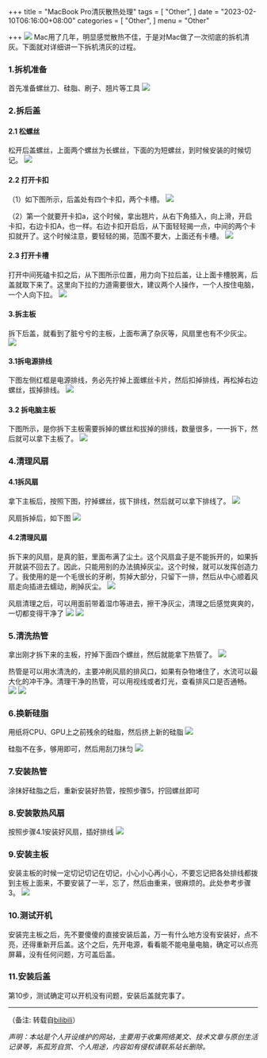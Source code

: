 +++
title = "MacBook Pro清灰散热处理"
tags = [
    "Other",
]
date = "2023-02-10T06:16:00+08:00"
categories = [
    "Other",
]
menu = "Other"

+++
![](/images/post/20230210061600.webp)
Mac用了几年，明显感觉散热不佳，于是对Mac做了一次彻底的拆机清灰。下面就对详细讲一下拆机清灰的过程。
<!--more-->
### 1.拆机准备 
首先准备螺丝刀、硅脂、刷子、翘片等工具 
![](/images/post/20230210061601.webp)

### 2.拆后盖
#### 2.1 松螺丝
松开后盖螺丝，上面两个螺丝为长螺丝，下面的为短螺丝，到时候安装的时候切记。
![](/images/post/20230210061602.webp)

#### 2.2 打开卡扣
（1）如下图所示，后盖处有四个卡扣，两个卡槽。
![](/images/post/20230210061603.webp)

（2）第一个就要开卡扣a，这个时候，拿出翘片，从右下角插入，向上滑，开启卡扣，右边卡扣A，也一样。右边卡扣开启后，从下面轻轻揭一点，中间的两个卡扣就开了。这个时候注意，要轻轻的揭，范围不要大，上面还有卡槽。
![](/images/post/20230210061604.webp)

#### 2.3 打开卡槽
打开中间死磕卡扣之后，从下图所示位置，用力向下拉后盖，让上面卡槽脱离，后盖就取下来了。这里向下拉的力道需要很大，建议两个人操作，一个人按住电脑，一个人向下拉。
![](/images/post/20230210061605.webp)

#### 3.拆主板
拆下后盖，就看到了脏兮兮的主板，上面布满了杂灰等，风扇里也有不少灰尘。
![](/images/post/20230210061606.webp)

#### 3.1拆电源排线
下图左侧红框是电源排线，务必先拧掉上面螺丝卡片，然后扣掉排线，再松掉右边螺丝，拔掉排线。
![](/images/post/20230210061607.webp)

#### 3.2 拆电脑主板
下图所示，是你拆下主板需要拆掉的螺丝和拔掉的排线，数量很多，一一拆下，然后就可以拿下主板了。
![](/images/post/20230210061608.webp)

### 4.清理风扇
#### 4.1拆风扇
拿下主板后，按照下图，拧掉螺丝，拔下排线，然后就可以拿下排线了。
![](/images/post/20230210061609.webp)

风扇拆掉后，如下图
![](/images/post/20230210061610.webp)

#### 4.2清理风扇
拆下来的风扇，是真的脏，里面布满了尘土。这个风扇盒子是不能拆开的，如果拆开就装不回去了。因此，只能用别的办法搞掉灰尘。这个时候，就可以发挥创造力了。我使用的是一个毛很长的牙刷，剪掉大部分，只留下一排，然后从中心顺着风扇走向插进去蠕动，刷掉灰尘。
![](/images/post/20230210061611.webp)

风扇清理之后，可以用面前带着湿巾等进去，擦干净灰尘，清理之后感觉爽爽的，一切都变得干净了
![](/images/post/20230210061612.webp)
![](/images/post/20230210061613.webp)

### 5.清洗热管
拿出刚才拆下来的主板，拧掉下面四个螺丝，然后就能拿下热管了。
![](/images/post/20230210061614.webp)

热管是可以用水清洗的，主要冲刷风扇的排风口，如果有杂物堵住了，水流可以最大化的冲干净。清理干净的热管，可以用视线或者灯光，查看排风口是否通畅。
![](/images/post/20230210061615.webp)
![](/images/post/20230210061616.webp)

### 6.换新硅脂
用纸将CPU、GPU上之前残余的硅脂，然后挤上新的硅脂 
![](/images/post/20230210061617.webp)

硅脂不在多，够用即可，然后用刮刀抹匀
![](/images/post/20230210061618.webp)

### 7.安装热管
涂抹好硅脂之后，重新安装好热管，按照步骤5，拧回螺丝即可

### 8.安装散热风扇
按照步骤4.1安装好风扇，插好排线
![](/images/post/20230210061619.webp)

### 9.安装主板
安装主板的时候一定切记切记在切记，小心小心再小心，不要忘记把各处排线都拨到主板上面来，不要安装了一半，忘了，然后由重来，很麻烦的。此处参考步骤3。
![](/images/post/20230216061620.webp)

### 10.测试开机
安装完主板之后，先不要傻傻的直接安装后盖，万一有什么地方没有安装好，点不亮，还得重新开后盖。这个之后，先开电源，看看能不能电量电脑，确定可以点亮屏幕，没有任何问题，方可盖后盖。

### 11.安装后盖
第10步，测试确定可以开机没有问题，安装后盖就完事了。

-------
（备注: 转载自[bilibili](https://www.bilibili.com/read/cv18076720/ '手把手教你拆机MacBook Pro，作清灰散热处理')）

*声明：本站是个人开设维护的网站，主要用于收集网络美文、技术文章与原创生活记录等，系孤芳自赏、个人用途，内容如有侵权请联系站长删除。* 
